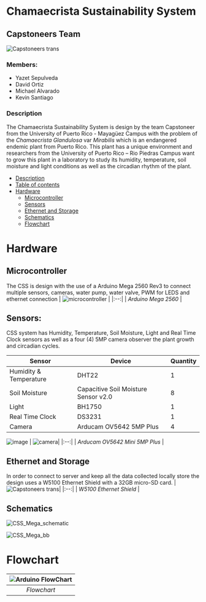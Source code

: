 
# Chamaecrista Sustainability System
## Capstoneers Team

![Capstoneers trans](https://user-images.githubusercontent.com/47261571/196817226-5c319b4a-13ed-48ca-ab45-da2550528cda.png)

### Members:
- Yazet Sepulveda 
- David Ortiz 
- Michael Alvarado
- Kevin Santiago 

### Description

The Chamaecrista Sustainability System is design by the team Capstoneer from the University of Puerto Rico - Mayagüez Campus with the problem of the *Chamaecrista Glandulosa* var *Mirabilis* which is an endangered endemic plant from Puerto Rico. This plant has a unique environment and researchers from the University of Puerto Rico – Rio Piedras Campus want to grow this plant in a laboratory to study its humidity, temperature, soil moisture and light conditions as well as the circadian rhythm of the plant.

<!--ts-->
   * [Description](#description)
   * [Table of contents](#table-of-contents)
   * [Hardware](#hardware)
	   * [Microcontroller](#microcontroller)
	   * [Sensors](#sensors)
	   * [Ethernet and Storage](#ethernet-and-storage) 
	   * [Schematics](#schematics)
		* [Flowchart](#flowchart)
<!--te-->

# Hardware 
## Microcontroller 
The CSS is design with the use of a Arduino Mega 2560 Rev3 to connect multiple sensors, cameras, water pump, water valve, PWM for LEDS and ethernet connection
| ![microcontroller](https://m.media-amazon.com/images/I/61HWKZzJoyL.jpg) | 
|:--:| 
| *Arduino Mega 2560* |

## Sensors:
CSS system has Humidity, Temperature, Soil Moisture, Light and Real Time Clock sensors as well as a four (4) 5MP camera observer the plant growth and circadian cycles. 

| Sensor | Device | Quantity |
| ------ | ------ | ------ |
| Humidity & Temperature | DHT22 | 1 |
| Soil Moisture | Capacitive Soil Moisture Sensor v2.0 | 8 |
| Light | BH1750 | 1 |
| Real Time Clock | DS3231 | 1 |
| Camera | Arducam OV5642 5MP Plus | 4 |

![image](https://user-images.githubusercontent.com/47261571/197027732-2f80bb87-4baa-44e9-acaf-68e66c87043c.png)
| ![camera](https://www.arducam.com/wp-content/uploads/2019/03/B0068-01-600x600.png)| 
|:--:| 
| *Arducam OV5642 Mini 5MP Plus* |
## Ethernet and Storage
In order to connect to server and keep all the data collected locally store the design uses a W5100 Ethernet Shield with a 32GB micro-SD card.
| ![Capstoneers trans](https://media.naylampmechatronics.com/746-superlarge_default/shield-ethernet-w5100.jpg)| 
|:--:| 
| *W5100 Ethernet Shield* |



## Schematics
![CSS_Mega_schematic](https://user-images.githubusercontent.com/47261571/197084906-7c535ea8-2976-4c50-b3dc-58fcc68ec1c2.png)

![CSS_Mega_bb](https://user-images.githubusercontent.com/47261571/197085551-87504bf1-0b9b-459f-9fd4-cf604f3f13c4.png)

# Flowchart
| ![Arduino FlowChart](https://user-images.githubusercontent.com/47261571/197080398-4bb89d93-62b2-4a13-b803-3472d3429018.png)| 
|:--:| 
| *Flowchart* |